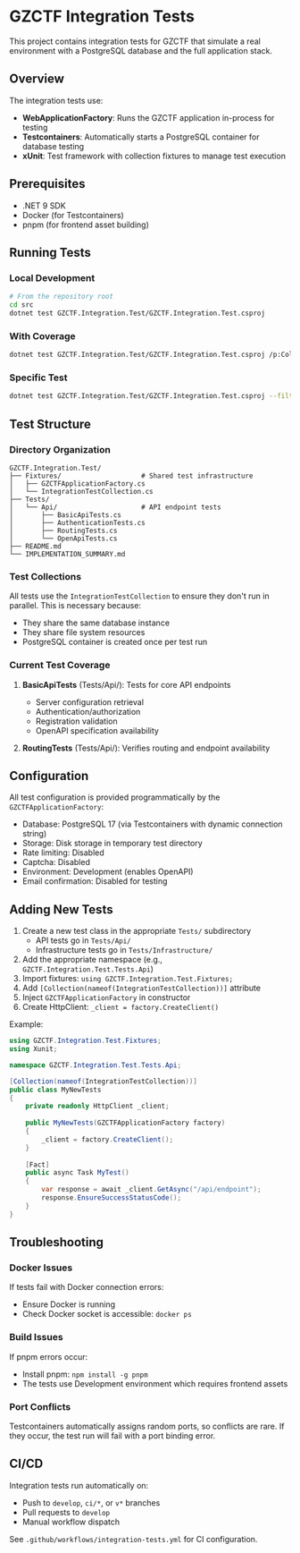 # GZCTF Integration Tests

This project contains integration tests for GZCTF that simulate a real environment with a PostgreSQL database and the full application stack.

## Overview

The integration tests use:
- **WebApplicationFactory**: Runs the GZCTF application in-process for testing
- **Testcontainers**: Automatically starts a PostgreSQL container for database testing
- **xUnit**: Test framework with collection fixtures to manage test execution

## Prerequisites

- .NET 9 SDK
- Docker (for Testcontainers)
- pnpm (for frontend asset building)

## Running Tests

### Local Development

```bash
# From the repository root
cd src
dotnet test GZCTF.Integration.Test/GZCTF.Integration.Test.csproj
```

### With Coverage

```bash
dotnet test GZCTF.Integration.Test/GZCTF.Integration.Test.csproj /p:CollectCoverage=true
```

### Specific Test

```bash
dotnet test GZCTF.Integration.Test/GZCTF.Integration.Test.csproj --filter "FullyQualifiedName~BasicApiTests"
```

## Test Structure

### Directory Organization

```
GZCTF.Integration.Test/
├── Fixtures/                    # Shared test infrastructure
│   ├── GZCTFApplicationFactory.cs
│   └── IntegrationTestCollection.cs
├── Tests/
│   └── Api/                     # API endpoint tests
│       ├── BasicApiTests.cs
│       ├── AuthenticationTests.cs
│       ├── RoutingTests.cs
│       └── OpenApiTests.cs
├── README.md
└── IMPLEMENTATION_SUMMARY.md
```

### Test Collections

All tests use the `IntegrationTestCollection` to ensure they don't run in parallel. This is necessary because:
- They share the same database instance
- They share file system resources
- PostgreSQL container is created once per test run

### Current Test Coverage

1. **BasicApiTests** (Tests/Api/): Tests for core API endpoints
   - Server configuration retrieval
   - Authentication/authorization
   - Registration validation
   - OpenAPI specification availability

2. **RoutingTests** (Tests/Api/): Verifies routing and endpoint availability

## Configuration

All test configuration is provided programmatically by the `GZCTFApplicationFactory`:
- Database: PostgreSQL 17 (via Testcontainers with dynamic connection string)
- Storage: Disk storage in temporary test directory
- Rate limiting: Disabled
- Captcha: Disabled
- Environment: Development (enables OpenAPI)
- Email confirmation: Disabled for testing

## Adding New Tests

1. Create a new test class in the appropriate `Tests/` subdirectory
   - API tests go in `Tests/Api/`
   - Infrastructure tests go in `Tests/Infrastructure/`
2. Add the appropriate namespace (e.g., `GZCTF.Integration.Test.Tests.Api`)
3. Import fixtures: `using GZCTF.Integration.Test.Fixtures;`
4. Add `[Collection(nameof(IntegrationTestCollection))]` attribute
5. Inject `GZCTFApplicationFactory` in constructor
6. Create HttpClient: `_client = factory.CreateClient()`

Example:

```csharp
using GZCTF.Integration.Test.Fixtures;
using Xunit;

namespace GZCTF.Integration.Test.Tests.Api;

[Collection(nameof(IntegrationTestCollection))]
public class MyNewTests
{
    private readonly HttpClient _client;
    
    public MyNewTests(GZCTFApplicationFactory factory)
    {
        _client = factory.CreateClient();
    }
    
    [Fact]
    public async Task MyTest()
    {
        var response = await _client.GetAsync("/api/endpoint");
        response.EnsureSuccessStatusCode();
    }
}
```

## Troubleshooting

### Docker Issues

If tests fail with Docker connection errors:
- Ensure Docker is running
- Check Docker socket is accessible: `docker ps`

### Build Issues

If pnpm errors occur:
- Install pnpm: `npm install -g pnpm`
- The tests use Development environment which requires frontend assets

### Port Conflicts

Testcontainers automatically assigns random ports, so conflicts are rare. If they occur, the test run will fail with a port binding error.

## CI/CD

Integration tests run automatically on:
- Push to `develop`, `ci/*`, or `v*` branches
- Pull requests to `develop`
- Manual workflow dispatch

See `.github/workflows/integration-tests.yml` for CI configuration.

